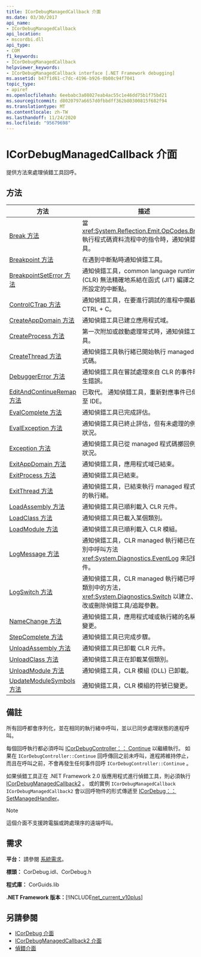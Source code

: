 ```yaml
---
title: ICorDebugManagedCallback 介面
ms.date: 03/30/2017
api_name:
- ICorDebugManagedCallback
api_location:
- mscordbi.dll
api_type:
- COM
f1_keywords:
- ICorDebugManagedCallback
helpviewer_keywords:
- ICorDebugManagedCallback interface [.NET Framework debugging]
ms.assetid: b47f1d61-c7dc-4196-b926-0b08c94f7041
topic_type:
- apiref
ms.openlocfilehash: 6eebabc3a08027eab4ac55c1e46dd75b1f75bd21
ms.sourcegitcommit: d8020797a6657d0fbbdff362b80300815f682f94
ms.translationtype: MT
ms.contentlocale: zh-TW
ms.lasthandoff: 11/24/2020
ms.locfileid: "95679698"
---
```

# <a name="icordebugmanagedcallback-interface"></a>ICorDebugManagedCallback 介面

提供方法來處理偵錯工具回呼。  
  
## <a name="methods"></a>方法  
  
|方法|描述|  
|------------|-----------------|  
|[Break 方法](icordebugmanagedcallback-break-method.md)|當 <xref:System.Reflection.Emit.OpCodes.Break> 執行程式碼資料流程中的指令時，通知偵錯工具。|  
|[Breakpoint 方法](icordebugmanagedcallback-breakpoint-method.md)|在遇到中斷點時通知偵錯工具。|  
|[BreakpointSetError 方法](icordebugmanagedcallback-breakpointseterror-method.md)|通知偵錯工具，common language runtime (CLR) 無法精確地系結在函式 (JIT) 編譯之前所設定的中斷點。|  
|[ControlCTrap 方法](icordebugmanagedcallback-controlctrap-method.md)|通知偵錯工具，在要進行調試的進程中攔截 CTRL + C。|  
|[CreateAppDomain 方法](icordebugmanagedcallback-createappdomain-method.md)|通知偵錯工具已建立應用程式域。|  
|[CreateProcess 方法](icordebugmanagedcallback-createprocess-method.md)|第一次附加或啟動處理常式時，通知偵錯工具。|  
|[CreateThread 方法](icordebugmanagedcallback-createthread-method.md)|通知偵錯工具執行緒已開始執行 managed 程式碼。|  
|[DebuggerError 方法](icordebugmanagedcallback-debuggererror-method.md)|通知偵錯工具在嘗試處理來自 CLR 的事件時發生錯誤。|  
|[EditAndContinueRemap 方法](icordebugmanagedcallback-editandcontinueremap-method.md)|已取代。 通知偵錯工具，重新對應事件已傳送至 IDE。|  
|[EvalComplete 方法](icordebugmanagedcallback-evalcomplete-method.md)|通知偵錯工具已完成評估。|  
|[EvalException 方法](icordebugmanagedcallback-evalexception-method.md)|通知偵錯工具已終止評估，但有未處理的例外狀況。|  
|[Exception 方法](icordebugmanagedcallback-exception-method.md)|通知偵錯工具已從 managed 程式碼擲回例外狀況。|  
|[ExitAppDomain 方法](icordebugmanagedcallback-exitappdomain-method.md)|通知偵錯工具，應用程式域已結束。|  
|[ExitProcess 方法](icordebugmanagedcallback-exitprocess-method.md)|通知偵錯工具已結束。|  
|[ExitThread 方法](icordebugmanagedcallback-exitthread-method.md)|通知偵錯工具，已結束執行 managed 程式碼的執行緒。|  
|[LoadAssembly 方法](icordebugmanagedcallback-loadassembly-method.md)|通知偵錯工具已順利載入 CLR 元件。|  
|[LoadClass 方法](icordebugmanagedcallback-loadclass-method.md)|通知偵錯工具已載入某個類別。|  
|[LoadModule 方法](icordebugmanagedcallback-loadmodule-method.md)|通知偵錯工具已順利載入 CLR 模組。|  
|[LogMessage 方法](icordebugmanagedcallback-logmessage-method.md)|通知偵錯工具，CLR managed 執行緒已在類別中呼叫方法 <xref:System.Diagnostics.EventLog> 來記錄事件。|  
|[LogSwitch 方法](icordebugmanagedcallback-logswitch-method.md)|通知偵錯工具，CLR managed 執行緒已呼叫類別中的方法， <xref:System.Diagnostics.Switch> 以建立、修改或刪除偵錯工具/追蹤參數。|  
|[NameChange 方法](icordebugmanagedcallback-namechange-method.md)|通知偵錯工具，應用程式域或執行緒的名稱已變更。|  
|[StepComplete 方法](icordebugmanagedcallback-stepcomplete-method.md)|通知偵錯工具已完成步驟。|  
|[UnloadAssembly 方法](icordebugmanagedcallback-unloadassembly-method.md)|通知偵錯工具已卸載 CLR 元件。|  
|[UnloadClass 方法](icordebugmanagedcallback-unloadclass-method.md)|通知偵錯工具正在卸載某個類別。|  
|[UnloadModule 方法](icordebugmanagedcallback-unloadmodule-method.md)|通知偵錯工具，CLR 模組 (DLL) 已卸載。|  
|[UpdateModuleSymbols 方法](icordebugmanagedcallback-updatemodulesymbols-method.md)|通知偵錯工具，CLR 模組的符號已變更。|  
  
## <a name="remarks"></a>備註  

 所有回呼都會序列化，並在相同的執行緒中呼叫，並以已同步處理狀態的進程呼叫。  
  
 每個回呼執行都必須呼叫 [ICorDebugController：： Continue](icordebugcontroller-continue-method.md) 以繼續執行。 如果在 `ICorDebugController::Continue` 回呼傳回之前未呼叫，進程將維持停止，而且在呼叫之前，不會再發生任何事件回呼 `ICorDebugController::Continue` 。  
  
 如果偵錯工具正在 .NET Framework 2.0 版應用程式進行偵錯工具，則必須執行 [ICorDebugManagedCallback2](icordebugmanagedcallback2-interface.md) 。 或的實例 `ICorDebugManagedCallback` `ICorDebugManagedCallback2` 會以回呼物件的形式傳遞至 [ICorDebug：： SetManagedHandler](icordebug-setmanagedhandler-method.md)。  
  
> [!NOTE]
> 這個介面不支援跨電腦或跨處理序的遠端呼叫。  
  
## <a name="requirements"></a>需求  

 **平台：** 請參閱 [系統需求](../../get-started/system-requirements.md)。  
  
 **標頭：** CorDebug.idl、CorDebug.h  
  
 **程式庫：** CorGuids.lib  
  
 **.NET Framework 版本：**[!INCLUDE[net_current_v10plus](../../../../includes/net-current-v10plus-md.md)]  
  
## <a name="see-also"></a>另請參閱

- [ICorDebug 介面](icordebug-interface.md)
- [ICorDebugManagedCallback2 介面](icordebugmanagedcallback2-interface.md)
- [偵錯介面](debugging-interfaces.md)
